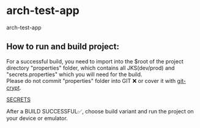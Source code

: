 # arch-test-app
arch-test-app

## How to run and build project:

For a successful build, you need to import into the $root of the project directory "properties" folder, which contains all JKS(dev/prod) and "secrets.properties" which you will need for the build.  
Please do not commit "properties" folder into GIT ❌ or cover it with [git-crypt](https://github.com/AGWA/git-crypt).

[SECRETS](https://drive.google.com/file/d/11KNNZM-jZa2MU4mI4p3_9-PXZL3v80EB/view?usp=sharing)

After a BUILD SUCCESSFUL✅, choose build variant and run the project on your device or emulator.
